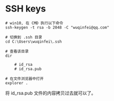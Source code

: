 # SSH keys

```shell
# win10, 在 CMD 执行以下命令
ssh-keygen -t rsa -b 2048 -C "wuqinfei@qq.com"

# 切换到 .ssh 目录
cd C:\Users\wuqinfei\.ssh 

# 查看该目录
dir

    # id_rsa
    # id_rsa.pub

# 在文件浏览器中打开
explorer .
```

将 id_rsa.pub 文件的内容拷贝过去就可以了。